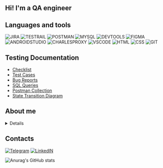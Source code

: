 

## Hi! I'm a QA engineer

## Languages and tools

![JIRA](https://img.shields.io/badge/-JIRA-212121?style=for-the-badge&logo=Jira&logoColor=2684FF)
![TESTRAIL](https://img.shields.io/badge/-TESTRAIL-212121?style=for-the-badge&logo=TestRail&logoColor=2684FF)
![POSTMAN](https://img.shields.io/badge/-POSTMAN-212121?style=for-the-badge&logo=POSTMAN&logoColor=#FFFFFF)
![MYSQL](https://img.shields.io/badge/-MYSQL-212121?style=for-the-badge&logo=MYSQL&logoColor=417399)
![DEVTOOLS](https://img.shields.io/badge/-DEVTOOLS-212121?style=for-the-badge&logo=GoogleChrome&logoColor=#0474E1)
![FIGMA](https://img.shields.io/badge/-FIGMA-212121?style=for-the-badge&logo=FIGMA&logoColor=9A54F2)
![ANDROIDSTUDIO](https://img.shields.io/badge/-ANDROID_STUDIO-212121?style=for-the-badge&logo=ANDROIDSTUDIO&logoColor=#4BE08F)
![CHARLESPROXY](https://img.shields.io/badge/-CHARLES_PROXY-212121?style=for-the-badge&logo=C&logoColor=#ECECEC)
![VSCODE](https://img.shields.io/badge/-VS_CODE-212121?style=for-the-badge&logo=VisualStudio&logoColor=22A4E7)
![HTML](https://img.shields.io/badge/-HTML-212121?style=for-the-badge&logo=HTML5&logoColor=D84924)
![CSS](https://img.shields.io/badge/-CSS-212121?style=for-the-badge&logo=CSS3&logoColor=2449D8)
![GIT](https://img.shields.io/badge/-GIT-212121?style=for-the-badge&logo=Git&logoColor=#EFD8D5)

## Testing Documentation 

* [Checklist](https://github.com/definight/checklist)
* [Test Cases](https://github.com/definight/test-cases)
* [Bug Reports](https://github.com/definight/bug-reports)
* [SQL Queries](https://github.com/definight/SQL)
* [Postman Collection](https://github.com/definight/postman)
* [State Transition Diagram](https://github.com/definight/mindmap)

## About me

 <details>
    WIP
<!--- 
    <summary>Short bio</summary>
  <p>
     I got interested in software and hardware at a preschool age, in the 1998-1999 years, at the time of 512 MB RAM and Intel Pentium 3. When i was 13, I built my first PC and I even still remember all the specs.
   </p>
<p>
    Internet literally changed my life. I realized how much people can discover just by surfing online but staying at home. I started spending many hours online: browsing Wikipedia, reading news from the countries around the world, discovering new tools like Photoshop or social networks.
   </p> 
<p>
    But computers and Internet always were like a hobby for me, before I asked myself: what stops me from getting a job in IT? I tried my skills in 2013-2014 as a QA engineer in a small team on freelance. But the job didn't pay well. I had to pay bills and loans, so I decide to get back to retail as a shop assistant.
   </p>
<p>
     Then I changed my job to logistics as a courier; that job was boring, nervous, and with no career progression. The more I worked, the often I thought about my software/hardware/IT background. And one day at the morning I made two decisions, that changed my life to much better track: quit job, and get a degree as a QA engineer.
   </p> 
<p>
   I got a temporary job to earn money for the education, worked hard up to 6 days a week , and up to 16 hours a day, cut my spendings as much as possible. After a 6 months I've earned enough to pay for QA course, so i quit my job and get all myself into education.
   </p>
<p>
   In summary, now I'm a QA engineer and an advanced PC user for over 16 years
   </p>
-->
 </details>


## Contacts

[![Telegram](https://img.shields.io/badge/-TELEGRAM-212121?style=for-the-badge&logo=Telegram&logoColor=#EFEFEF)](https://t.me/definight)
[![LinkedIN](https://img.shields.io/badge/-LINKEDIN-212121?style=for-the-badge&logo=LinkedIN&logoColor=0A66C2)](https://www.linkedin.com/in/definight/)

![Anurag's GitHub stats](https://github-readme-stats.vercel.app/api?username=definight&theme=dark)
